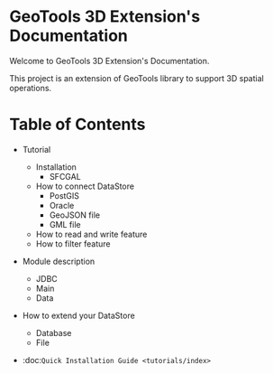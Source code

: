 # GeoTools 3D Extension's Documentation

Welcome to GeoTools 3D Extension's Documentation.

This project is an extension of GeoTools library to support 3D spatial operations.

# Table of Contents
- Tutorial
	- Installation
		- SFCGAL
	- How to connect DataStore
		- PostGIS
		- Oracle
		- GeoJSON file
		- GML file
	- How to read and write feature
	- How to filter feature

- Module description 
	- JDBC
	- Main
	- Data
- How to extend your DataStore
	- Database
	- File
	
* :doc:`Quick Installation Guide <tutorials/index>`